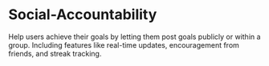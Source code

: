 # Social-Accountability
Help users achieve their goals by letting them post goals publicly or within a group. Including features like real-time updates, encouragement from friends, and streak tracking. 
